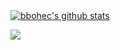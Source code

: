 <div style="margin: 1rem auto;">

[![bbohec's github stats](https://github-readme-stats.vercel.app/api?username=enguerranws&title_color=fff&icon_color=8B959E&text_color=9f9f9f&bg_color=0E1217)](https://github.com/bbohec/bbohec)  

![](https://komarev.com/ghpvc/?username=bbohec)

</div>  

